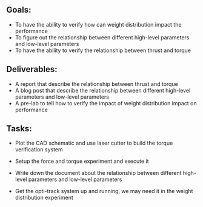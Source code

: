 ## Goals:

- To have the ability to verify how can weight distribution impact the performance
- To figure out the relationship between different high-level parameters and low-level parameters
- To have the ability to verify the relationship between thrust and torque

## Deliverables:

- A report that describe the relationship between thrust and torque
- A blog post that describe the relationship between different high-level parameters and low-level parameters
- A pre-lab to tell how to verify the impact of weight distribution impact on performance

## Tasks:

- Plot the CAD schematic and use laser cutter to build the torque verification system

- Setup the force and torque experiment and execute it

- Write down the document about the relationship between different high-level parameters and low-level parameters

- Get the opti-track system up and running, we may need it in the weight distribution experiment

  